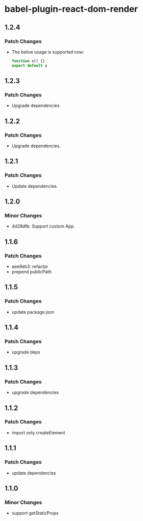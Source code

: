 # babel-plugin-react-dom-render

## 1.2.4

### Patch Changes

- The below usage is supported now:

  ```js
  function a() {}
  export default a
  ```

## 1.2.3

### Patch Changes

- Upgrade dependencies

## 1.2.2

### Patch Changes

- Upgrade dependencies.

## 1.2.1

### Patch Changes

- Update dependencies.

## 1.2.0

### Minor Changes

- 4d28dfb: Support custom App.

## 1.1.6

### Patch Changes

- aee9eb3: refactor
- prepend publicPath

## 1.1.5

### Patch Changes

- update package.json

## 1.1.4

### Patch Changes

- upgrade deps

## 1.1.3

### Patch Changes

- upgrade dependencies

## 1.1.2

### Patch Changes

- import only createElement

## 1.1.1

### Patch Changes

- update dependencies

## 1.1.0

### Minor Changes

- support getStaticProps
